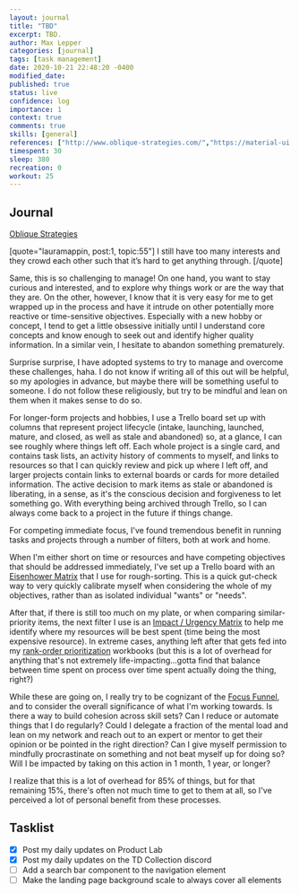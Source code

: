 ```yaml
---
layout: journal
title: "TBD"
excerpt: TBD.
author: Max Lepper
categories: [journal]
tags: [task management]
date: 2020-10-21 22:48:20 -0400
modified_date:
published: true
status: live
confidence: log
importance: 1
context: true
comments: true
skills: [general]
references: ["http://www.oblique-strategies.com/","https://material-ui.com/styles/advanced/","https://material-ui.com/components/text-fields/","https://material-ui.com/customization/default-theme/"]
timespent: 30
sleep: 380
recreation: 0
workout: 25
---
```


## Journal

[Oblique Strategies]({{page.references[0]}})

[quote="lauramappin, post:1, topic:55"]
I still have too many interests and they crowd each other such that it’s hard to get anything through.
[/quote]

Same, this is so challenging to manage! On one hand, you want to stay curious and interested, and to explore why things work or are the way that they are. On the other, however, I know that it is very easy for me to get wrapped up in the process and have it intrude on other potentially more reactive or time-sensitive objectives. Especially with a new hobby or concept, I tend to get a little obsessive initially until I understand core concepts and know enough to seek out and identify higher quality information. In a similar vein, I hesitate to abandon something prematurely.

Surprise surprise, I have adopted systems to try to manage and overcome these challenges, haha. I do not know if writing all of this out will be helpful, so my apologies in advance, but maybe there will be something useful to someone. I do not follow these religiously, but try to be mindful and lean on them when it makes sense to do so.

For longer-form projects and hobbies, I use a Trello board set up with columns that represent project lifecycle (intake, launching, launched, mature, and closed, as well as stale and abandoned) so, at a glance, I can see roughly where things left off. Each whole project is a single card, and contains task lists, an activity history of comments to myself, and links to resources so that I can quickly review and pick up where I left off, and larger projects contain links to external boards or cards for more detailed information. The active decision to mark items as stale or abandoned is liberating, in a sense, as it's the conscious decision and forgiveness to let something go. With everything being archived through Trello, so I can always come back to a project in the future if things change.

For competing immediate focus, I've found tremendous benefit in running tasks and projects through a number of filters, both at work and home. 

When I'm either short on time or resources and have competing objectives that should be addressed immediately, I've set up a Trello board with an [Eisenhower Matrix](https://www.eisenhower.me/eisenhower-matrix/) that I use for rough-sorting. This is a quick gut-check way to very quickly calibrate myself when considering the whole of my objectives, rather than as isolated individual "wants" or "needs".

After that, if there is still too much on my plate, or when comparing similar-priority items, the next filter I use is an [Impact / Urgency Matrix](https://www.bmc.com/blogs/impact-urgency-priority/) to help me identify where my resources will be best spent (time being the most expensive resource). In extreme cases, anything left after that gets fed into my [rank-order prioritization](https://www.ibm.com/garage/method/practices/think/practice_rank_ordered_backlog/) workbooks (but this is a lot of overhead for anything that's not extremely life-impacting...gotta find that balance between time spent on process over time spent actually doing the thing, right?)

While these are going on, I really try to be cognizant of the [Focus Funnel](https://www.productivitygame.com/focus-funneling/), and to consider the overall significance of what I'm working towards. Is there a way to build cohesion across skill sets? Can I reduce or automate things that I do regularly? Could I delegate a fraction of the mental load and lean on my network and reach out to an expert or mentor to get their opinion or be pointed in the right direction? Can I give myself permission to mindfully procrastinate on something and not beat myself up for doing so? Will I be impacted by taking on this action in 1 month, 1 year, or longer?

I realize that this is a lot of overhead for 85% of things, but for that remaining 15%, there's often not much time to get to them at all, so I've perceived a lot of personal benefit from these processes.


## Tasklist

- [x] Post my daily updates on Product Lab
- [x] Post my daily updates on the TD Collection discord
- [ ] Add a search bar component to the navigation element
- [ ] Make the landing page background scale to always cover all elements